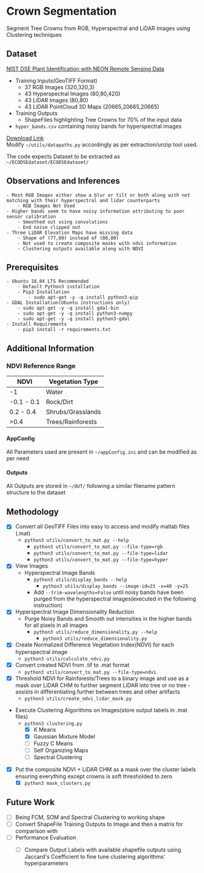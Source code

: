 # Crown Segmentation

Segment Tree Crowns from RGB, Hyperspectral and LiDAR Images using Clustering techniques

## Dataset

 [NIST DSE Plant Identification with NEON Remote Sensing Data](https://www.ecodse.org/)
- Training Inputs(GeoTIFF Format)
  - 37 RGB Images (320,320,3)
  - 43 Hyperspectral Images (80,80,420)
  - 43 LiDAR Images (80,80)
  - 43 LiDAR PointCloud 3D Maps (20665,20665,20665)
- Training Outputs 
  - ShapeFiles highlighting Tree Crowns for 70% of the input data 
- `hyper_bands.csv` containing noisy bands for hyperspectral images 

[Download Link](https://zenodo.org/record/867646#.W9z2W2hKiHs)  
Modify `~/utils/datapaths.py` accordingly as per extraction/unzip tool used.

The code expects Dataset to be extracted as `~/ECODSEdataset/ECODSEdataset/`

## Observations and Inferences

    - Most RGB Images either show a blur or tilt or both along with not matching with their hyperspectral and lidar counterparts
        - RGB Images Not Used
    - Higher bands seem to have noisy information attributing to poor sensor calibration
        - Smoothed out using convolutions
        - End noise clipped out
    - Three LiDAR Elevation Maps have missing data
        - Shape of (77,80) instead of (80,80)
        - Not used to create composite masks with ndvi information
        - Clustering outputs available along with NDVI

## Prerequisites

    - Ubuntu 18.04 LTS Recommended
        - Default Python3 installation  
        - Pip3 Installation
            - sudo apt-get -y -q install python3-pip
    - GDAL Installation(Ubuntu instructions only)
        - sudo apt-get -y -q install gdal-bin
        - sudo apt-get -y -q install python3-numpy
        - sudo apt-get -y -q install python3-gdal
    - Install Requirements
        - pip3 install -r requirements.txt

## Additional Information

### NDVI Reference Range

| NDVI       | Vegetation Type   |
|------------|-------------------|
| -1         | Water             |
| -0.1 - 0.1 | Rock/Dirt         |
| 0.2 - 0.4  | Shrubs/Grasslands |
|  >0.4      | Trees/Rainforests |

#### AppConfig

All Parameters used are present in `~/appConfig.ini` and can be modified as per need

#### Outputs

All Outputs are stored in `~/OUT/` following a similar filename pattern structure to the dataset

## Methodology

- [x] Convert all GeoTIFF Files into easy to access and modify matlab files (.mat)
  - `python3 utils/convert_to_mat.py --help`
    - `python3 utils/convert_to_mat.py --file-type=rgb`
    - `python3 utils/convert_to_mat.py --file-type=lidar`
    - `python3 utils/convert_to_mat.py --file-type=hyper`
- [x] View Images 
  - Hyperspectral Image Bands 
    - `python3 utils/display_bands --help`
        - `python3 utils/display_bands --image-id=23 -x=40 -y=25`
    - Add `--trim-wavelengths=False` until noisy bands have been purged from the hyperspectral images(executed in the following instruction)
- [x] Hyperspectral Image Dimensionality Reduction
  - Purge Noisy Bands and Smooth out intensities in the higher bands for all pixels in all images
    - `python3 utils/reduce_dimensionality.py --help`
        - `python3 utils/reduce_dimensionality.py`
- [x] Create Normalized Difference Vegetation Index(NDVI) for each hyperspectral image
  - `python3 utils/calculate_ndvi.py`
- [x] Convert created NDVI from .tif to .mat format
  - `python3 utils/convert_to_mat.py --file-type=ndvi`
- [x] Threshold NDVI for Rainforests/Trees to a binary image and use as a mask over LiDAR CHM to further segment LiDAR into tree or no tree - assists in differentiating further between trees and other artifacts
  - `python3 utils/create_ndvi_lidar_mask.py`
- Execute Clustering Algorithms on Images(store output labels in .mat files)
  - `python3 clustering.py`
    - [x] K Means
    - [x] Gaussian Mixture Model
    - [ ] Fuzzy C Means
    - [ ] Self Organizing Maps
    - [ ] Spectral Clustering
- [x] Put the composite NDVI + LiDAR CHM as a mask over the cluster labels ensuring everything except crowns is soft thresholded to zero
  - [x] `python3 mask_clusters.py`  

## Future Work 
- [ ] Being FCM, SOM and Spectral Clustering to working shape 
- [ ] Convert ShapeFile Training Outputs to Image and then a matrix for comparison with 
- [ ] Performance Evaluation 
  - [ ] Compare Output Labels with available shapefile outputs using Jaccard's Coefficient to fine tune clustering algorithms' hyperparameters 

